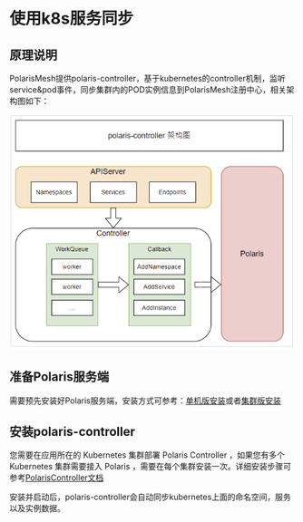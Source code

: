 # 使用k8s服务同步

## 原理说明

PolarisMesh提供polaris-controller，基于kubernetes的controller机制，监听service&pod事件，同步集群内的POD实例信息到PolarisMesh注册中心，相关架构图如下：

![](pic/controller.png)

## 准备Polaris服务端

需要预先安装好Polaris服务端，安装方式可参考：[单机版安装](polarismesh.cn/zh/doc/快速入门/安装服务端/安装单机版.html#单机版安装)或者[集群版安装](polarismesh.cn/zh/doc/快速入门/安装服务端/安装集群版.html#集群版安装)

## 安装polaris-controller

您需要在应用所在的 Kubernetes 集群部署 Polaris Controller ，如果您有多个 Kubernetes 集群需要接入 Polaris ，需要在每个集群安装一次。详细安装步骤可参考[PolarisController文档](https://github.com/PolarisMesh/polaris-controller)

安装并启动后，polaris-controller会自动同步kubernetes上面的命名空间，服务以及实例数据。